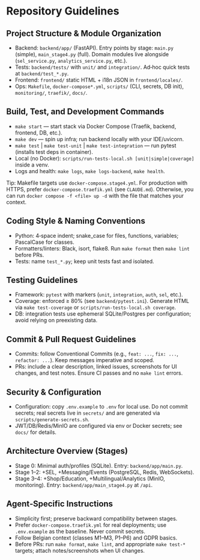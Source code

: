 # Repository Guidelines

## Project Structure & Module Organization
- Backend: `backend/app/` (FastAPI). Entry points by stage: `main.py` (simple), `main_stage4.py` (full). Domain modules live alongside (`sel_service.py`, `analytics_service.py`, etc.).
- Tests: `backend/tests/` with `unit/` and `integration/`. Ad‑hoc quick tests at `backend/test_*.py`.
- Frontend: `frontend/` static HTML + i18n JSON in `frontend/locales/`.
- Ops: `Makefile`, `docker-compose*.yml`, `scripts/` (CLI, secrets, DB init), `monitoring/`, `traefik/`, `docs/`.

## Build, Test, and Development Commands
- `make start` — start stack via Docker Compose (Traefik, backend, frontend, DB, etc.).
- `make dev` — spin up infra; run backend locally with your IDE/uvicorn.
- `make test` | `make test-unit` | `make test-integration` — run pytest (installs test deps in container).
- Local (no Docker): `scripts/run-tests-local.sh [unit|simple|coverage]` inside a venv.
- Logs and health: `make logs`, `make logs-backend`, `make health`.

Tip: Makefile targets use `docker-compose.stage4.yml`. For production with HTTPS, prefer `docker-compose.traefik.yml` (see `CLAUDE.md`). Otherwise, you can run `docker compose -f <file> up -d` with the file that matches your context.

## Coding Style & Naming Conventions
- Python: 4‑space indent; snake_case for files, functions, variables; PascalCase for classes.
- Formatters/linters: Black, isort, flake8. Run `make format` then `make lint` before PRs.
- Tests: name `test_*.py`; keep unit tests fast and isolated.

## Testing Guidelines
- Framework: `pytest` with markers (`unit`, `integration`, `auth`, `sel`, etc.).
- Coverage: enforced ≥ 80% (see `backend/pytest.ini`). Generate HTML via `make test-coverage` or `scripts/run-tests-local.sh coverage`.
- DB: integration tests use ephemeral SQLite/Postgres per configuration; avoid relying on preexisting data.

## Commit & Pull Request Guidelines
- Commits: follow Conventional Commits (e.g., `feat: ...`, `fix: ...`, `refactor: ...`). Keep messages imperative and scoped.
- PRs: include a clear description, linked issues, screenshots for UI changes, and test notes. Ensure CI passes and no `make lint` errors.

## Security & Configuration
- Configuration: copy `.env.example` to `.env` for local use. Do not commit secrets; real secrets live in `secrets/` and are generated via `scripts/generate-secrets.sh`.
- JWT/DB/Redis/MinIO are configured via env or Docker secrets; see `docs/` for details.

## Architecture Overview (Stages)
- Stage 0: Minimal auth/profiles (SQLite). Entry: `backend/app/main.py`.
- Stage 1–2: +SEL, +Messaging/Events (PostgreSQL, Redis, WebSockets).
- Stage 3–4: +Shop/Education, +Multilingual/Analytics (MinIO, monitoring). Entry: `backend/app/main_stage4.py` at `/api`.

## Agent‑Specific Instructions
- Simplicity first; preserve backward compatibility between stages.
- Prefer `docker-compose.traefik.yml` for real deployments; use `.env.example` as the baseline. Never commit secrets.
- Follow Belgian context (classes M1–M3, P1–P6) and GDPR basics.
- Before PRs: run `make format`, `make lint`, and appropriate `make test-*` targets; attach notes/screenshots when UI changes.
